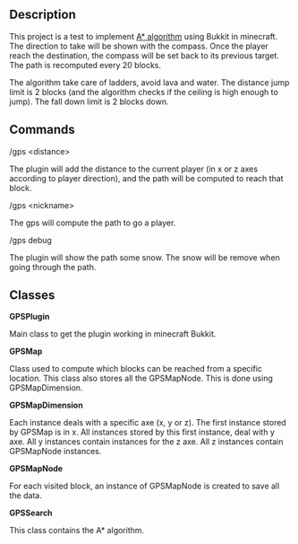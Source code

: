 ## Description

This project is a test to implement [A* algorithm](http://en.wikipedia.org/wiki/A*_search_algorithm) using Bukkit in minecraft. The direction to take will be shown with the compass. Once the player reach the destination, the compass will be set back to its previous target. The path is recomputed every 20 blocks.

The algorithm take care of ladders, avoid lava and water. The distance jump limit is 2 blocks (and the algorithm checks if the ceiling is high enough to jump). The fall down limit is 2 blocks down.

## Commands

/gps &lt;distance&gt;

The plugin will add the distance to the current player (in x or z axes according to player direction), and the path will be computed to reach that block.

/gps &lt;nickname&gt;

The gps will compute the path to go a player.

/gps debug

The plugin will show the path some snow. The snow will be remove when going through the path. 

## Classes

**GPSPlugin**

Main class to get the plugin working in minecraft Bukkit. 

**GPSMap**

Class used to compute which blocks can be reached from a specific location. This class also stores all the GPSMapNode. This is done using GPSMapDimension.

**GPSMapDimension**

Each instance deals with a specific axe (x, y or z). The first instance stored by GPSMap is in x. All instances stored by this first instance, deal with y axe. All y instances contain instances for the z axe. All z instances contain GPSMapNode instances.

**GPSMapNode**

For each visited block, an instance of GPSMapNode is created to save all the data. 

**GPSSearch**

This class contains the A* algorithm.
